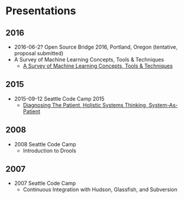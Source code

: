 # Presentations

## 2016
* 2016-06-2? Open Source Bridge 2016, Portland, Oregon (tentative, proposal submitted)
* A Survey of Machine Learning Concepts, Tools & Techniques
  * [A Survey of Machine Learning Concepts, Tools & Techniques](http://opensourcebridge.org/proposals/1766)

## 2015
* 2015-09-12 Seattle Code Camp 2015
  * [Diagnosing The Patient, Holistic Systems Thinking, System-As-Patient](http://www.slideshare.net/intltechventures/2015-seattle-code-camp-diagnosing-the-patient)

## 2008
* 2008 Seattle Code Camp
  * Introduction to Drools

## 2007
* 2007 Seattle Code Camp
  * Continuous Integration with Hudson, Glassfish, and Subversion
